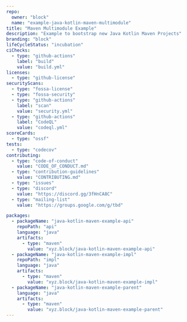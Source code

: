 ```yaml
---
repo:
  owner: "block"
  name: "example-java-kotlin-maven-multimodule"
title: "Maven Multimodule Example"
description: "Example to bootstrap new Java Kotlin Maven Projects"
branding: "block"
lifeCycleStatus: "incubation"
ciChecks:
  - type: "github-actions"
    label: "build"
    value: "build.yml"
licenses:
  - type: "github-license"
securityScans:
  - type: "fossa-license"
  - type: "fossa-security"
  - type: "github-actions"
    label: "scan"
    value: "security.yml"
  - type: "github-actions"
    label: "CodeQL"
    value: "codeql.yml"
scoreCards:
  - type: "ossf"
tests:
  - type: "codecov"
contributing:
  - type: "code-of-conduct"
    value: "CODE_OF_CONDUCT.md"
  - type: "contribution-guidelines"
    value: "CONTRIBUTING.md"
  - type: "issues"
  - type: "discord"
    value: "https://discord.gg/3fHnCA8C"
  - type: "mailing-list"
    value: "https://groups.google.com/g/tbd"

packages:
  - packageName: "java-kotlin-maven-example-api"
    repoPath: "api"
    language: "java"
    artifacts:
      - type: "maven"
        value: "xyz.block/java-kotlin-maven-example-api"
  - packageName: "java-kotlin-maven-example-impl"
    repoPath: "impl"
    language: "java"
    artifacts:
      - type: "maven"
        value: "xyz.block/java-kotlin-maven-example-impl"
  - packageName: "java-kotlin-maven-example-parent"
    language: "java"
    artifacts:
      - type: "maven"
        value: "xyz.block/java-kotlin-maven-example-parent"
---
```

